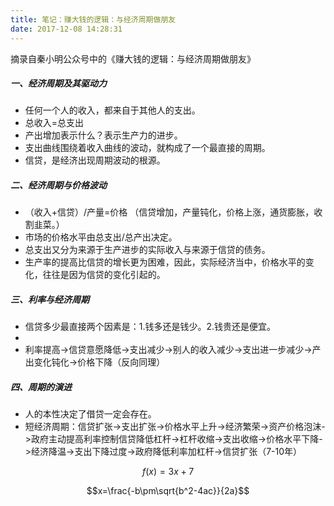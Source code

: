 ```yaml
---
title: 笔记：赚大钱的逻辑：与经济周期做朋友
date: 2017-12-08 14:28:31
---
```

摘录自秦小明公众号中的《赚大钱的逻辑：与经济周期做朋友》
##### 一、经济周期及其驱动力
- 任何一个人的收入，都来自于其他人的支出。
- 总收入=总支出
- 产出增加表示什么？表示生产力的进步。
- 支出曲线围绕着收入曲线的波动，就构成了一个最直接的周期。
- 信贷，是经济出现周期波动的根源。

##### 二、经济周期与价格波动
- （收入+信贷）/产量=价格 （信贷增加，产量钝化，价格上涨，通货膨胀，收割韭菜。）
- 市场的价格水平由总支出/总产出决定。
- 总支出又分为来源于生产进步的实际收入与来源于信贷的债务。
- 生产率的提高比信贷的增长更为困难，因此，实际经济当中，价格水平的变化，往往是因为信贷的变化引起的。

##### 三、利率与经济周期
- 信贷多少最直接两个因素是：1.钱多还是钱少。2.钱贵还是便宜。
- 
- 利率提高->信贷意愿降低->支出减少->别人的收入减少->支出进一步减少->产出变化钝化->价格下降（反向同理）

##### 四、周期的演进
- 人的本性决定了借贷一定会存在。
- 短经济周期：信贷扩张->支出扩张->价格水平上升->经济繁荣->资产价格泡沫->政府主动提高利率控制信贷降低杠杆->杠杆收缩->支出收缩->价格水平下降->经济降温->支出下降过度->政府降低利率加杠杆->信贷扩张（7-10年）

$$f(x) = 3x + 7$$


$$x=\frac{-b\pm\sqrt{b^2-4ac}}{2a}$$




 
